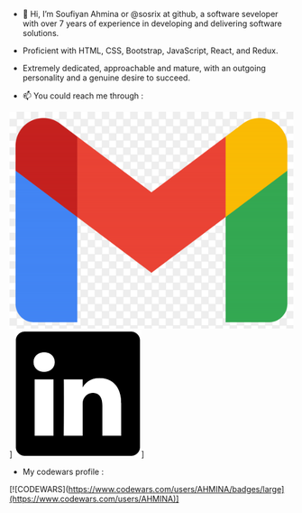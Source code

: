 - 👋 Hi, I’m Soufiyan Ahmina or @sosrix at github, a software seveloper with over 7 years of experience in
developing and delivering software solutions. 

 - Proficient with HTML, CSS, Bootstrap, JavaScript, React, and Redux. 
        
 - Extremely dedicated, approachable and mature, with an outgoing personality and a genuine desire to succeed.
 
 - 📫 You could reach me through :

[![my gmail](./gmail.png)](mailto:Ahminasoufiyan@gmail.com)] [![my linkedin](./linkedin.png)](https://www.linkedin.com/in/AHMINA/)]

- My codewars profile :

[![CODEWARS](https://www.codewars.com/users/AHMINA/badges/large](https://www.codewars.com/users/AHMINA)]

<!---
sosrix/sosrix is a ✨ special ✨ repository because its `README.md` (this file) appears on your GitHub profile.
You can click the Preview link to take a look at your changes.
--->

